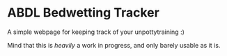 # ABDL Bedwetting Tracker

A simple webpage for keeping track of your unpottytraining :)

Mind that this is *heavily* a work in progress, and only barely usable as it is.
